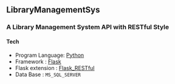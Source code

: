 ## LibraryManagementSys
### A Library Management System API with RESTful Style
 
#### Tech
* Program Language: [Python][1]
* Framework : [Flask][2]
* Flask extension : [Flask_RESTful][3]
* Data Base : ``MS_SQL_SERVER``

    
[1]: https://python.org
[2]: https://github.com/pallets/flask
[3]: https://github.com/flask-restful/flask-restful
